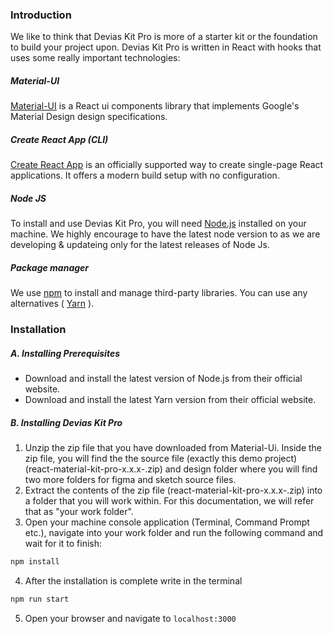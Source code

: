 ### Introduction

We like to think that Devias Kit Pro is more of a starter kit or the foundation to build your project upon. Devias Kit Pro is written in React with hooks that uses some really important technologies:

##### Material-UI

<a href="https://material-ui.com/" target="_blank">Material-UI</a> is a React ui components library that implements Google's Material Design design specifications.

##### Create React App (CLI)

<a href="https://facebook.github.io/create-react-app/docs/getting-started" target="_blank">Create React App</a> is an officially supported way to create single-page React applications. It offers a modern build setup with no configuration.

##### Node JS

To install and use Devias Kit Pro, you will need <a  href="https://nodejs.org/en/" target="_blank">Node.js</a> installed on your machine. We highly encourage to have the latest node version to as we are developing & updateing only for the latest releases of Node Js.

##### Package manager

We use <a href="https://www.npmjs.com/" target="_blank">npm</a> to install and manage third-party libraries. You can use any alternatives ( <a href="https://yarnpkg.com/en/" target="_blank">Yarn</a> ).

### Installation

##### A. Installing Prerequisites

- Download and install the latest version of Node.js from their official website.
- Download and install the latest Yarn version from their official website.

##### B. Installing Devias Kit Pro

1. Unzip the zip file that you have downloaded from Material-Ui. Inside the zip file, you will find the the source file (exactly this demo project) (react-material-kit-pro-x.x.x-.zip) and design folder where you will find two more folders for figma and sketch source files.
2. Extract the contents of the zip file (react-material-kit-pro-x.x.x-.zip) into a folder that you will work within. For this documentation, we will refer that as "your work folder".
3. Open your machine console application (Terminal, Command Prompt etc.), navigate into your work folder and run the following command and wait for it to finish:

```bash
npm install
```

4. After the installation is complete write in the terminal

```bash
npm run start
```

5. Open your browser and navigate to `localhost:3000`
